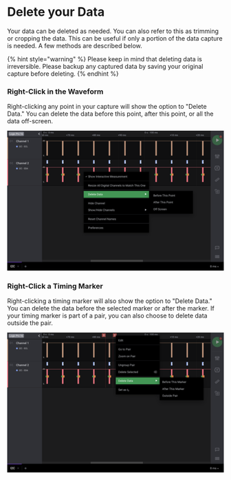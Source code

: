 # Delete your Data

Your data can be deleted as needed. You can also refer to this as trimming or cropping the data. This can be useful if only a portion of the data capture is needed. A few methods are described below.

{% hint style="warning" %}
Please keep in mind that deleting data is irreversible. Please backup any captured data by saving your original capture before deleting.
{% endhint %}

### Right-Click in the Waveform

Right-clicking any point in your capture will show the option to "Delete Data." You can delete the data before this point, after this point, or all the data off-screen.

![](../../.gitbook/assets/screen-shot-2020-12-01-at-4.45.26-pm.png)

### Right-Click a Timing Marker

Right-clicking a timing marker will also show the option to "Delete Data." You can delete the data before the selected marker or after the marker. If your timing marker is part of a pair, you can also choose to delete data outside the pair.

![](../../.gitbook/assets/screen-shot-2020-12-01-at-4.49.45-pm.png)





